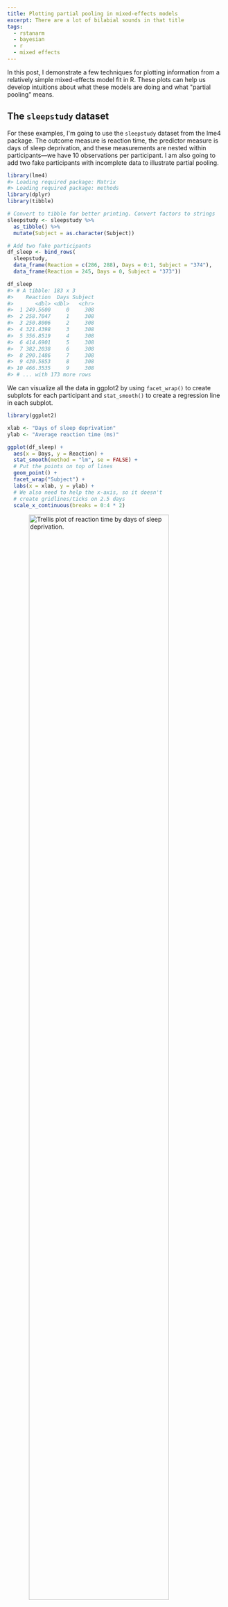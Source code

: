 ```yaml
---
title: Plotting partial pooling in mixed-effects models
excerpt: There are a lot of bilabial sounds in that title
tags:
  - rstanarm
  - bayesian
  - r
  - mixed effects
---
```




In this post, I demonstrate a few techniques for plotting information from a
relatively simple mixed-effects model fit in R. These plots can help us develop 
intuitions about what these models are doing and what "partial pooling" means.


## The `sleepstudy` dataset

For these examples, I'm going to use the `sleepstudy` dataset from the lme4
package. The outcome measure is reaction time, the predictor measure is days of
sleep deprivation, and these measurements are nested within participants&mdash;we
have 10 observations per participant. I am also going to add two fake
participants with incomplete data to illustrate partial pooling.


```r
library(lme4)
#> Loading required package: Matrix
#> Loading required package: methods
library(dplyr)
library(tibble)

# Convert to tibble for better printing. Convert factors to strings
sleepstudy <- sleepstudy %>% 
  as_tibble() %>% 
  mutate(Subject = as.character(Subject))

# Add two fake participants
df_sleep <- bind_rows(
  sleepstudy,
  data_frame(Reaction = c(286, 288), Days = 0:1, Subject = "374"),
  data_frame(Reaction = 245, Days = 0, Subject = "373"))

df_sleep
#> # A tibble: 183 x 3
#>    Reaction  Days Subject
#>       <dbl> <dbl>   <chr>
#>  1 249.5600     0     308
#>  2 258.7047     1     308
#>  3 250.8006     2     308
#>  4 321.4398     3     308
#>  5 356.8519     4     308
#>  6 414.6901     5     308
#>  7 382.2038     6     308
#>  8 290.1486     7     308
#>  9 430.5853     8     308
#> 10 466.3535     9     308
#> # ... with 173 more rows
```

We can visualize all the data in ggplot2 by using `facet_wrap()` to create
subplots for each participant and `stat_smooth()` to create a regression line
in each subplot.


```r
library(ggplot2)

xlab <- "Days of sleep deprivation"
ylab <- "Average reaction time (ms)"

ggplot(df_sleep) + 
  aes(x = Days, y = Reaction) + 
  stat_smooth(method = "lm", se = FALSE) +
  # Put the points on top of lines
  geom_point() +
  facet_wrap("Subject") +
  labs(x = xlab, y = ylab) + 
  # We also need to help the x-axis, so it doesn't 
  # create gridlines/ticks on 2.5 days
  scale_x_continuous(breaks = 0:4 * 2)
```

<img src="/figs//2017-06-22-plotting-partial-pooling-in-mixed-effects-models/facet-plot-1.png" title="Trellis plot of reaction time by days of sleep deprivation." alt="Trellis plot of reaction time by days of sleep deprivation." width="80%" style="display: block; margin: auto;" />

By the way, ggplot2 doesn't draw the regression lines outside of the range of
the data unless we set `fullrange = TRUE`. That's a helpful feature for 374!


**Update: Douglas Bates did it first.** Someone sent me a link to [a slide deck by 
Douglas Bates](http://lme4.r-forge.r-project.org/slides/2011-03-16-Amsterdam/2Longitudinal.pdf), 
lead author of the lme4 package, where he has some plots just like the ones I demo 
in this post. He uses the `sleepstudy` dataset too---it's his R package and his 
teaching dataset, after all---so the similarities are uncanny but accidental. 
Origin of this post: I was [asked on twitter](https://twitter.com/tcarpenter216/status/870746903889170432) 
how to make a facet plot of a mixed effects model, [wrote up a quick 
demo](http://rpubs.com/tjmahr/ggplot2-lme4-facet-plot) using the convenient 
`sleepstudy` dataset, and then fleshed that demo into a tutorial. By using his 
teaching dataset to illustrate some partial pooling concepts, I ended up 
recreating some of his work on accident. :grimacing: [_Sept. 14, 2017_] 
{: .notice--info}

## Complete pooling and no pooling models

Each one of these panels plotted above shows an independently estimated
regression line. This approach to fitting a separate line for each participant
is sometimes called the **no pooling** model because none of the information
from different participants is combined or _pooled_ together.

We fit a separate line for each cluster of data, unaware
that any of the other participants exist. The `lmList()` function in `lme4`
automates this process.


```r
df_no_pooling <- lmList(Reaction ~ Days | Subject, df_sleep) %>% 
  coef() %>% 
  # Subject IDs are stored as row-names. Make them an explicit column
  rownames_to_column("Subject") %>% 
  rename(Intercept = `(Intercept)`, Slope_Days = Days) %>% 
  add_column(Model = "No pooling") %>% 
  # Remove the participant who only had one data-point
  filter(Subject != "373")

head(df_no_pooling)
#>   Subject Intercept Slope_Days      Model
#> 1     308  244.1927  21.764702 No pooling
#> 2     309  205.0549   2.261785 No pooling
#> 3     310  203.4842   6.114899 No pooling
#> 4     330  289.6851   3.008073 No pooling
#> 5     331  285.7390   5.266019 No pooling
#> 6     332  264.2516   9.566768 No pooling
```

In contrast, we might consider a **complete pooling** model where all the
information from the participants is combined together. We fit a single line for
the combined data set, unaware that the data came from different participants.


```r
# Fit a model on all the data pooled together
m_pooled <- lm(Reaction ~ Days, df_sleep) 

# Repeat the intercept and slope terms for each participant
df_pooled <- data_frame(
  Model = "Complete pooling",
  Subject = unique(df_sleep$Subject),
  Intercept = coef(m_pooled)[1], 
  Slope_Days = coef(m_pooled)[2])

head(df_pooled)
#> # A tibble: 6 x 4
#>              Model Subject Intercept Slope_Days
#>              <chr>   <chr>     <dbl>      <dbl>
#> 1 Complete pooling     308  252.3207   10.32766
#> 2 Complete pooling     309  252.3207   10.32766
#> 3 Complete pooling     310  252.3207   10.32766
#> 4 Complete pooling     330  252.3207   10.32766
#> 5 Complete pooling     331  252.3207   10.32766
#> 6 Complete pooling     332  252.3207   10.32766
```

We can compare these two approaches. Instead of calculating the regression lines
with `stat_smooth()`, we can use  `geom_abline()` to draw the lines from our 
dataframe of intercept and slope parameters.


```r
# Join the raw data so we can use plot the points and the lines.
df_models <- bind_rows(df_pooled, df_no_pooling) %>% 
  left_join(df_sleep, by = "Subject")

p_model_comparison <- ggplot(df_models) + 
  aes(x = Days, y = Reaction) + 
  # Set the color mapping in this layer so the points don't get a color
  geom_abline(aes(intercept = Intercept, slope = Slope_Days, color = Model),
              size = .75) + 
  geom_point() +
  facet_wrap("Subject") +
  labs(x = xlab, y = ylab) + 
  scale_x_continuous(breaks = 0:4 * 2) + 
  # Fix the color palette 
  scale_color_brewer(palette = "Dark2") + 
  theme(legend.position = "top")

p_model_comparison
```

<img src="/figs//2017-06-22-plotting-partial-pooling-in-mixed-effects-models/pooling-vs-no-pooling-1.png" title="Same trellis plot as above but with two regression lines per subplot to compare the two models." alt="Same trellis plot as above but with two regression lines per subplot to compare the two models." width="80%" style="display: block; margin: auto;" />

If we stare at this plot, a few things become apparent. The complete pooling 
model estimates a single line, and we see that same line drawn on every facet. 
One advantage is that the model can make a guess about the line for 373 who only
has one observation. That model looks pretty terrible elsewhere&mdash;309, 310,
etc.&mdash;because nobody is perfectly average. In contrast, the no pooling model can
follow the data, fitting the sharp trend upwards in 308 and even capturing the
negative slope in 335.

(Here's a fun question: Which approach has the better guess for 374's line?)

The no pooling model cannot make a guess about 373. In [_Statistical
Rethinking_](http://xcelab.net/rm/statistical-rethinking/), McElreath says these 
models have amnesia :hushed::

> Many statistical models also have anterograde amnesia. As the models move from
one cluster&mdash;individual, group, location&mdash;in the data to another, estimating
parameters for each cluster, they forget everything about the previous clusters.
They behave this way, because the assumptions force them to. Any of the models
from previous chapters that used dummy variables to handle categories
are programmed for amnesia. These models implicitly assume that nothing learned
about any one category informs estimates for the other categories&mdash;the parameters
are independent of one another and learn from completely separate portions of
the data. This would be like forgetting you had ever been in a café, each time 
you go to a new café. Cafés do differ, but they are also alike.

Once the no pooling model draws the line for 372, and it completely forgets
everything it has seen and moves on to 373. It has to skip 373 because it cannot
estimate a line from a single point, and it moves on.



## Improving estimates with a mixed-effects model

We can do better with mixed-effects models. In these models, we pool information
from all the lines together to improve our estimates of each individual line.
This approach is sometimes called **partial pooling**. In particular, after
seeing the 18 trend lines for the participants with complete data, we can make
an informed guess about the trend lines for the two participants with incomplete
data.

We can fit a classical mixed-effects model with the lme4 package:


```r
m <- lmer(Reaction ~ 1 + Days + (1 + Days | Subject), df_sleep)
arm::display(m)
#> lmer(formula = Reaction ~ 1 + Days + (1 + Days | Subject), data = df_sleep)
#>             coef.est coef.se
#> (Intercept) 252.54     6.43 
#> Days         10.45     1.54 
#> 
#> Error terms:
#>  Groups   Name        Std.Dev. Corr 
#>  Subject  (Intercept) 24.14         
#>           Days         5.92    0.07 
#>  Residual             25.48         
#> ---
#> number of obs: 183, groups: Subject, 20
#> AIC = 1783.4, DIC = 1787.8
#> deviance = 1779.6
```

The first two `coef.est` items are the "fixed effects" estimates; they reflect
the average intercept and slope parameters. For this example, the values are 
practically the same as the complete-pooling estimates. This model assumes that 
each participant's individual intercept and slope parameters are deviations 
from this average, and these random deviations drawn from a distribution of 
possible intercept and slope parameters. These are "randomly varying" or "random
effects". The information in the `Error terms` area describes the distribution 
of the effects. Because we have both fixed and random effects, 
we have a "mixed-effects" model. Hence the name.

To visualize these estimates, we extract each participant's intercept and slope
using `coef()`.


```r
# Make a dataframe with the fitted effects
df_partial_pooling <- coef(m)[["Subject"]] %>% 
  as_tibble() %>% 
  rownames_to_column("Subject") %>% 
  rename(Intercept = `(Intercept)`, Slope_Days = Days) %>% 
  add_column(Model = "Partial pooling")

head(df_partial_pooling)
#> # A tibble: 6 x 4
#>   Subject Intercept Slope_Days           Model
#>     <chr>     <dbl>      <dbl>           <chr>
#> 1     308  253.9478  19.626420 Partial pooling
#> 2     309  211.7334   1.731866 Partial pooling
#> 3     310  213.1585   4.906097 Partial pooling
#> 4     330  275.1422   5.643646 Partial pooling
#> 5     331  273.7283   7.386313 Partial pooling
#> 6     332  260.6503  10.163271 Partial pooling
```

Update the previous plot with a dataframe of all three models' estimates.


```r
df_models <- bind_rows(df_pooled, df_no_pooling, df_partial_pooling) %>% 
  left_join(df_sleep, by = "Subject")

# Replace the data-set of the last plot
p_model_comparison %+% df_models
```

<img src="/figs//2017-06-22-plotting-partial-pooling-in-mixed-effects-models/partial-pooling-vs-others-1.png" title="Update of previous plot with partially pooled regression lines added." alt="Update of previous plot with partially pooled regression lines added." width="80%" style="display: block; margin: auto;" />

Most of the time, the no pooling and partial pooling lines are on top of each
other. But when the two differ, it's because the partial pooling model's line is
pulled slightly towards the no-pooling line.

We can appreciate the differences by zooming in on some participants.


```r
df_zoom <- df_models %>% 
  filter(Subject %in% c("335", "350", "373", "374"))

p_model_comparison %+% df_zoom
```

<img src="/figs//2017-06-22-plotting-partial-pooling-in-mixed-effects-models/zoomed-in-partial-pooling-1.png" title="Trellis plot of four participants to highlight the fine differences among the regression lines." alt="Trellis plot of four participants to highlight the fine differences among the regression lines." width="80%" style="display: block; margin: auto;" />

The negative line for 335 from the no pooling model gets a flatter slope in the 
partial pooling model. The model knows that negative trends are rather unlikely,
so the it hedges its bets and pulls that line towards the group average. 
Something similar happens with 350 where a sharp slope is slightly attenuated. 
For the participants with incomplete data, the partial pooling model is much
more like the complete pooling model. The complete pooling and the partial
pooling lines are basically parallel&mdash;i.e, they have the same slope. That's a
reasonable guess given so little information.


## It's shrinkage

The partial pooling model pulls more extreme estimates towards an overall 
average. We can visualize this effect by plotting a scatterplot of intercept and
slope parameters from each model and connecting estimates for the same
participant.


```r
# Also visualize the point for the fixed effects
df_fixef <- data_frame(
  Model = "Partial pooling (average)",
  Intercept = fixef(m)[1],
  Slope_Days = fixef(m)[2])

# Complete pooling / fixed effects are center of gravity in the plot
df_gravity <- df_pooled %>% 
  distinct(Model, Intercept, Slope_Days) %>% 
  bind_rows(df_fixef)
df_gravity
#> # A tibble: 2 x 3
#>                       Model Intercept Slope_Days
#>                       <chr>     <dbl>      <dbl>
#> 1          Complete pooling  252.3207   10.32766
#> 2 Partial pooling (average)  252.5426   10.45212

df_pulled <- bind_rows(df_no_pooling, df_partial_pooling)

ggplot(df_pulled) + 
  aes(x = Intercept, y = Slope_Days, color = Model) + 
  geom_point(size = 2) + 
  geom_point(data = df_gravity, size = 5) + 
  # Draw an arrow connecting the observations between models
  geom_path(aes(group = Subject, color = NULL), 
            arrow = arrow(length = unit(.02, "npc"))) + 
  # Use ggrepel to jitter the labels away from the points
  ggrepel::geom_text_repel(
    aes(label = Subject, color = NULL), 
    data = df_no_pooling) + 
  # Don't forget 373
  ggrepel::geom_text_repel(
    aes(label = Subject, color = NULL), 
    data = filter(df_partial_pooling, Subject == "373")) + 
  theme(legend.position = "bottom") + 
  ggtitle("Pooling of regression parameters") + 
  xlab("Intercept estimate") + 
  ylab("Slope estimate") + 
  scale_color_brewer(palette = "Dark2") 
```

<img src="/figs//2017-06-22-plotting-partial-pooling-in-mixed-effects-models/shrinkage-plot-1.png" title="Scatterplot of the model parameters showing how estimates from the no pooling model are pulled towards the completely pooled value." alt="Scatterplot of the model parameters showing how estimates from the no pooling model are pulled towards the completely pooled value." width="80%" style="display: block; margin: auto;" />

The average intercept and slope act like a center of gravity, pulling values
parameter estimates towards it. Hmm, maybe gravity is not quite the right
analogy, because the pull is greater for more extreme values. The lines near
that center point are very short; they get adjusted very little. The
lines in general get longer as we move away from the complete pooling
estimate. The fewer the observations in a cluster (here, participants), the more
information is borrowed from other clusters, and the greater the pull towards
the average estimate. Participant 373 had one observation, so their slope
estimate is the average. Likewise, 374 had only two observations, so they get
pulled the farthest and receive a slope estimate near the overall average.

This effect is sometimes called _shrinkage_, because more extreme values
shrinkage are pulled towards a more reasonable, more average value. In [the lme4
book](http://lme4.r-forge.r-project.org/), Douglas Bates provides an alternative 
to _shrinkage_:

> The term "shrinkage" may have negative connotations. John Tukey preferred to
refer to the process as the estimates for individual subjects "borrowing
strength" from each other. This is a fundamental difference in the models
underlying mixed-effects models versus strictly fixed effects models. In a
mixed-effects model we assume that the levels of a grouping factor are a
selection from a population and, as a result, can be expected to share
characteristics to some degree. Consequently, the predictions from a
mixed-effects model are attenuated relative to those from strictly fixed-effects
models.

Shrinkage, borrowing strength :muscle: ... Another term would also be
_regularization_ if we think about how the model avoids overfitting by the
taming extreme estimates.

**This feature is why I use mixed effects models in my work.** If I have a 
speech discrimination experiment and I want to describe a child's speech 
perception ability, I am going to use the partially pooled, shrunken, 
strength-borrowing, regularized, model-derived estimate of their ability, 
because it uses more information. It's that simple to me. Other disciplines
might highlight other reasons to use these models, but for me, it's partially
pooling information that's the most attractive feature.



## A topographic map of parameters

For the next visualization, we are going to visualize the distribution of 
randomly varying effects. Honestly, I am partly including it just so that I
have a working ggplot2 version of how to make this plot online. It's not a 
routine visualization, but it reveals a little more about where estimates are 
being pulled towards.

I already remarked that the model estimates a distribution of intercept and 
slope effects. We know where the center of that distribution is: It's the fixed 
effects estimate, the center of gravity in the last plot. What the model also 
needs to estimate is the variability/spread of values around that center. Also,
intercepts and slopes might be correlated: Maybe the effect of an additional day
on reaction time is diminished for participants who are slower to respond in
general. So, the model also estimates the correlation of those effects too.

Imagine that the last plot is a landscape, and fixed effects point is the peak 
of a hill. What were are going to do is draw a topographic map with contour 
lines to show different elevation regions on that hill.

First, we need to extract the covariance matrix estimated by the model.


```r
# Extract the matrix
cov_mat <- VarCorr(m)[["Subject"]]

# Strip off some details so that just the useful part is printed
attr(cov_mat, "stddev") <- NULL
attr(cov_mat, "correlation") <- NULL
cov_mat
#>             (Intercept)     Days
#> (Intercept)   582.69656  9.89797
#> Days            9.89797 35.03298
```

The `ellipse()` function takes a covariance matrix, a center value, and
quantile/confidence level and returns the points from an oval around the center
at the given confidence level. We create five ellipses for different 
quantile levels.


```r
library(ellipse)

# Helper function to make a data-frame of ellipse points that 
# includes the level as a column
make_ellipse <- function(cov_mat, center, level) {
  ellipse(cov_mat, centre = center, level = level) %>%
    as.data.frame() %>%
    add_column(level = level) %>% 
    as_tibble()
}

center <- fixef(m)
levels <- c(.1, .3, .5, .7, .9)

# Create an ellipse dataframe for each of the levels defined 
# above and combine them
df_ellipse <- levels %>%
  purrr::map_df(~ make_ellipse(cov_mat, center, level = .x)) %>% 
  rename(Intercept = `(Intercept)`, Slope_Days = Days)

df_ellipse
#> # A tibble: 500 x 3
#>    Intercept Slope_Days level
#>        <dbl>      <dbl> <dbl>
#>  1  260.6448   12.43878   0.1
#>  2  260.1491   12.55233   0.1
#>  3  259.6227   12.65743   0.1
#>  4  259.0678   12.75365   0.1
#>  5  258.4867   12.84060   0.1
#>  6  257.8816   12.91793   0.1
#>  7  257.2550   12.98534   0.1
#>  8  256.6094   13.04254   0.1
#>  9  255.9475   13.08931   0.1
#> 10  255.2718   13.12547   0.1
#> # ... with 490 more rows
```

Then we add them onto our previous plot.


```r
ggplot(df_pulled) + 
  aes(x = Intercept, y = Slope_Days, color = Model) + 
  # Draw contour lines from the distribution of effects
  geom_path(aes(group = level, color = NULL), data = df_ellipse, 
            linetype = "dashed", color = "grey40") + 
  geom_point(data = df_gravity, size = 5) + 
  geom_point(size = 2) + 
  geom_path(aes(group = Subject, color = NULL), 
            arrow = arrow(length = unit(.02, "npc"))) + 
  theme(legend.position = "bottom") + 
  ggtitle("Topographic map of regression parameters") + 
  xlab("Intercept estimate") + 
  ylab("Slope estimate") + 
  scale_color_brewer(palette = "Dark2") 
```

<img src="/figs//2017-06-22-plotting-partial-pooling-in-mixed-effects-models/topgraphic-map-1-1.png" title="The scatterplot of shrinkage of regression parameters updated with contour lines to show different confidence regions." alt="The scatterplot of shrinkage of regression parameters updated with contour lines to show different confidence regions." width="80%" style="display: block; margin: auto;" />

The ellipses provide a little more information about where the estimates are 
being pulled. Even if some of the points are not being pulled directly towards 
the center of gravity, nearlly all of them are being pulled into a higher
confidence region.

There are a few tweaks we might consider for this plot. I don't think the ovals 
need to be contained in the plot. The points are more important, and the 
plotting boundaries should be set with respect to the points. We can redefine 
the limits by using `coord_cartesian()`. (Your aesthetic preferences may differ.
That's fine.)


```r
last_plot() +
  coord_cartesian(
    xlim = range(df_pulled$Intercept), 
    ylim = range(df_pulled$Slope_Days),
    expand = TRUE) 
```

<img src="/figs//2017-06-22-plotting-partial-pooling-in-mixed-effects-models/topographic-map-2-1.png" title="Tweak of the above plot to cut off some of the ellipses so the focus is on the data." alt="Tweak of the above plot to cut off some of the ellipses so the focus is on the data." width="80%" style="display: block; margin: auto;" />

To go all out :sunglasses:, let's also label the contours with the confidence
levels. I see that the lower left area is relatively free of points, so I can
place the labels there. I filter down to just the ellipse points in the bottom
25% of _x_ and _y_ values. That will keep points in that lower left quadrant.
Then I find the (_x_, _y_) point with the farthest distance from the center as the
location for my label. I make it sound so easy but it took a lot of trial and
error (including an an attempt to use cosines).


```r
# Euclidean distance
contour_dist <- function(xs, ys, center_x, center_y) {
  x_diff <- (center_x - xs) ^ 2
  y_diff <- (center_y - ys) ^ 2
  sqrt(x_diff + y_diff)
}

# Find the point to label in each ellipse.
df_label_locations <- df_ellipse %>% 
  group_by(level) %>%
  filter(Intercept < quantile(Intercept, .25), 
         Slope_Days < quantile(Slope_Days, .25)) %>% 
  # Compute distance from center.
  mutate(dist = contour_dist(Intercept, Slope_Days, 
                             fixef(m)[1], fixef(m)[2])) %>% 
  # Keep smallest values.
  top_n(-1, wt = dist) %>% 
  ungroup()

# Tweak the last plot one more time!
last_plot() +
  geom_text(aes(label = level, color = NULL), data = df_label_locations, 
            nudge_x = .5, nudge_y = .8, size = 3.5, color = "grey40")
```

<img src="/figs//2017-06-22-plotting-partial-pooling-in-mixed-effects-models/topographic-map-3-1.png" title="Final variant of the above plot with the confidence regions labelled." alt="Final variant of the above plot with the confidence regions labelled." width="80%" style="display: block; margin: auto;" />

Are you feeling satisfied? I feel satisfied.


## Bonus: Plotting lines from a Bayesian mixed effects model

This last part is more of a code demo than a walkthough. I call myself a
Bayesian. Visualizing uncertainty is [one of my things
here](/visualizing-uncertainty-rstanarm/), so I would be remiss if I didn't also
demo how to do some plots using posterior samples. 

Conceptually, the classical model above estimated a single set of partially 
pooled regression lines. With the Bayesian model, we can sample from a posterior
distribution of partially pooled regression lines. Instead of one line for each 
participant, there's an entire distribution of them for each participant. This
distribution lets us quantify our uncertainty about each part of our model.

First, we fit the model in RStanARM with weakly informative priors. 


```r
library(rstanarm)
#> Loading required package: Rcpp
#> rstanarm (Version 2.15.3, packaged: 2017-04-29 06:18:44 UTC)
#> - Do not expect the default priors to remain the same in future rstanarm versions.
#> Thus, R scripts should specify priors explicitly, even if they are just the defaults.
#> - For execution on a local, multicore CPU with excess RAM we recommend calling
#> options(mc.cores = parallel::detectCores())
```


```r
b <- stan_glmer(
  Reaction ~ Days + (Days | Subject),
  family = gaussian(),
  data = df_sleep,
  prior = normal(0, 2),
  prior_intercept = normal(0, 5),
  prior_covariance = decov(regularization = 2),
  prior_aux = cauchy(0, 1))
```

We get a similar overview as `arm::display()` when we print the model.


```r
b
#> stan_glmer
#>  family:  gaussian [identity]
#>  formula: Reaction ~ Days + (Days | Subject)
#> ------
#> 
#> Estimates:
#>             Median MAD_SD
#> (Intercept) 252.4    6.1 
#> Days         10.4    1.7 
#> sigma        25.7    1.5 
#> 
#> Error terms:
#>  Groups   Name        Std.Dev. Corr
#>  Subject  (Intercept) 24           
#>           Days         7       0.07
#>  Residual             26           
#> Num. levels: Subject 20 
#> 
#> Sample avg. posterior predictive 
#> distribution of y (X = xbar):
#>          Median MAD_SD
#> mean_PPD 297.9    2.7 
#> 
#> ------
#> For info on the priors used see help('prior_summary.stanreg').
```

We have posterior distribution of values now! That means instead of one "center 
of gravity" point, we have 4,000 plausible points for our central value. The 
center of our former contour plot has its own contour plot. That's Bayes for 
you. We can plot that easily with `stat_density_2d()`. We set the coordinate
limits to be the same as the last plot, just so that we don't exaggerate the
uncertainty around the central point by drawing a gigantic contour surface.


```r
# Get a dataframe: One row per posterior sample
df_posterior <- b %>% 
  as.data.frame() %>% 
  as_tibble()

ggplot(df_posterior) + 
  aes(x = `(Intercept)`, y = `Days`) + 
  # Calculate the density
  stat_density_2d(aes(fill = ..level..), geom = "polygon") +
  ggtitle("Where's the average intercept and slope?") + 
  xlab("Estimate for average intercept") + 
  ylab("Estimate for average slope") +
  # Use the same coordinate limits as last plot
  coord_cartesian(
    xlim = range(df_pulled$Intercept), 
    ylim = range(df_pulled$Slope_Days),
    expand = TRUE) + 
  guides(fill = "none")
```

<img src="/figs//2017-06-22-plotting-partial-pooling-in-mixed-effects-models/posterior-of-central-point-1.png" title="Contour map of the posterior values of the average intercept and slope values." alt="Contour map of the posterior values of the average intercept and slope values." width="80%" style="display: block; margin: auto;" />

For each participant, we have 4,000 partially-pooled regression lines too, so we
can visualize our uncertainty for each participant's individual regression line.

Let's finish by drawing a sample of those lines for a faceted plot. We have to
do a bunch of data wrangling to get a dataframe with one row per subject per 
posterior sample.


```r
# For each sample, add the average intercept and average slope values to each
# participant's deviation from that average. These yields the intercept and
# slope parameters for each participant.
df_effects <- df_posterior %>%
  # Find all the columns with the pattern "b[(Intercept". Add the column
  # df_posterior$`(Intercept)` to each of those columns.
  mutate_at(
    .vars = vars(matches("b\\[\\(Intercept")), 
    .funs = funs(. + df_posterior$`(Intercept)`)) %>%
  # Again for slope
  mutate_at(
    .vars = vars(matches("b\\[Day")), 
    .funs = funs(. + df_posterior$Days))

# Convert to a long format
df_long_effects <- df_effects %>%
  select(matches("b\\[")) %>%
  rowid_to_column("draw") %>%
  tidyr::gather(Parameter, Value, -draw)

# Extract the effect type and subject number from each parameter name
df_long_effects$Type <- df_long_effects$Parameter %>%
  stringr::str_detect("Intercept") %>%
  ifelse(., "Intercept", "Slope_Day")

df_long_effects$Subject <- df_long_effects$Parameter %>%
  stringr::str_extract("\\d\\d\\d")

df_long_effects <- df_long_effects %>% 
  select(draw, Subject, Effect = Type, Value)

# Finally!
df_long_effects
#> # A tibble: 160,000 x 4
#>     draw Subject    Effect    Value
#>    <int>   <chr>     <chr>    <dbl>
#>  1     1     308 Intercept 236.5760
#>  2     2     308 Intercept 263.6090
#>  3     3     308 Intercept 237.3153
#>  4     4     308 Intercept 247.9472
#>  5     5     308 Intercept 265.3939
#>  6     6     308 Intercept 241.7141
#>  7     7     308 Intercept 255.3133
#>  8     8     308 Intercept 261.2169
#>  9     9     308 Intercept 236.9531
#> 10    10     308 Intercept 264.2734
#> # ... with 159,990 more rows
```

Now that we have the data in the right shape, we are going randomly choose 50
posterior samples and plot those lines alongside the observed data.


```r
df_samples <- df_long_effects %>%
  filter(draw %in% sample(1:4000, size = 50)) %>%
  tidyr::spread(Effect, Value)
df_samples
#> # A tibble: 1,000 x 4
#>     draw Subject Intercept Slope_Day
#>  * <int>   <chr>     <dbl>     <dbl>
#>  1    15     308  266.8775 15.109710
#>  2    15     309  204.5003  4.056596
#>  3    15     310  223.4707  5.505083
#>  4    15     330  255.6470  7.120754
#>  5    15     331  279.8910  6.648727
#>  6    15     332  270.2003  8.059170
#>  7    15     333  283.5603  5.315121
#>  8    15     334  258.0755 11.155002
#>  9    15     335  243.8579  3.091841
#> 10    15     337  284.9078 19.905983
#> # ... with 990 more rows

ggplot(df_sleep) +
  aes(x = Days, y = Reaction) +
  geom_abline(aes(intercept = Intercept, slope = Slope_Day), 
              data = df_samples, color = "#3366FF", alpha = .1) +
  geom_point() +
  facet_wrap("Subject") + 
  scale_x_continuous(breaks = 0:4 * 2) + 
  labs(x = xlab, y = ylab) 
```

<img src="/figs//2017-06-22-plotting-partial-pooling-in-mixed-effects-models/posterior-of-indvidual-lines-1.png" title="Final trellis plot updated to show 50 regression lines for each participant. The lines fan out for the two participants with incomplete data." alt="Final trellis plot updated to show 50 regression lines for each participant. The lines fan out for the two participants with incomplete data." width="80%" style="display: block; margin: auto;" />

For the participants with complete data, the lines pile up and form a narrow 
band, indicating a low degree of uncertainty. In the final two panels, however,
we only have limited data, and the sample of lines fan out and cover many
different plausible trajectories.

The uncertainty is more dramatic if we draw a contour plot for each
participant&mdash;basically, drawing each participants' mostly likely locations in
the landscape of parameter values.


```r
ggplot(df_long_effects %>% tidyr::spread(Effect, Value)) + 
  aes(x = Intercept, y = Slope_Day) + 
  stat_density_2d(aes(fill = ..level..), geom = "polygon") +
  facet_wrap("Subject") + 
  xlab("Intercept estimate") + 
  ylab("Slope estimate") +
  theme(legend.position = "bottom") +
  guides(fill = "none")
```

<img src="/figs//2017-06-22-plotting-partial-pooling-in-mixed-effects-models/posterior-of-indvidual-parameters-1.png" title="Density contour plots for each participant to visualize the larger uncertainty in the participants with incomplete data." alt="Density contour plots for each participant to visualize the larger uncertainty in the participants with incomplete data." width="80%" style="display: block; margin: auto;" />

For 373 and 374, the contour regions/ink-splats are very tall: A lot of slope
values are plausible. The region for 374 is more off center and slightly narrow
than that of 373: That extra data point matters.

***

Funnily enough, this post started as a quick write-up of a [demo I 
wrote](http://rpubs.com/tjmahr/ggplot2-lme4-facet-plot), but it kind of spiraled
out of control. I hope this write-up helps students and users understand
mixed-effects models at a more intuitive level.

I had formally learned about these models twice in graduate school. In 
psychology, we were told to use them if we wanted to make inferences about a 
larger population of subjects or stimulus items. In educational psychology, we 
were told to use them to capture the sources of variances in a nested data-set:
Kids nested in classrooms nested in schools, etc.
It wasn't until I taught myself Bayesian stats that I learned about third reason
to use them: They pool information across different units, providing regularized
model estimates. I find this rationale most intuitive. The [Gelman and Hill
book](http://amzn.to/2rVRZmw) and [_Statistical
Rethinking_](http://amzn.to/2ty0C3T) both discuss the partial pooling
description of these models. (Ooooh, as I added the _Rethinking_ link, I just
noticed that I created a ggplot2 version of the plot from the cover of that
book. :satisfied:)
